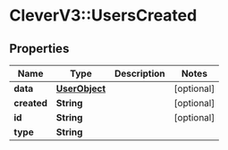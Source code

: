 # CleverV3::UsersCreated

## Properties
Name | Type | Description | Notes
------------ | ------------- | ------------- | -------------
**data** | [**UserObject**](UserObject.md) |  | [optional] 
**created** | **String** |  | [optional] 
**id** | **String** |  | [optional] 
**type** | **String** |  | 

